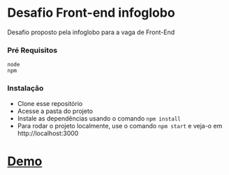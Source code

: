 # Desafio Front-end infoglobo


Desafio proposto pela infoglobo para a vaga de Front-End

### Pré Requisitos

```
node 
npm 
```

### Instalação

- Clone esse repositório 
- Acesse a pasta do projeto
- Instale as dependências usando o comando ```npm install``` 
- Para rodar o projeto localmente, use o comando ```npm start``` e veja-o em http://localhost:3000

# [Demo](daniel-infoglobo.netlify.com/)
